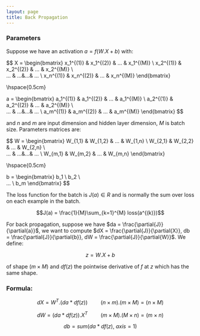 ```yaml
---
layout: page
title: Back Propagation
---
```

### Parameters

Suppose we have an activation $a = f(W.X + b)$ with:

$$
X =
\begin{bmatrix}
 x_1^{(1)} & x_1^{(2)} & ... & x_1^{(M)} \\
 x_2^{(1)} & x_2^{(2)} & ... & x_2^{(M)} \\   
 ... & ...&...& ... \\
 x_n^{(1)} & x_n^{(2)} & ... & x_n^{(M)}
 \end{bmatrix}

\hspace{0.5cm}

  a =
  \begin{bmatrix}
   a_1^{(1)} & a_1^{(2)} & ... & a_1^{(M)} \\
   a_2^{(1)} & a_2^{(2)} & ... & a_2^{(M)} \\   
   ... & ...&...& ... \\
   a_m^{(1)} & a_m^{(2)} & ... & a_m^{(M)}
   \end{bmatrix}
$$

and $n$ and $m$ are input dimension and hidden layer dimension, $M$ is batch size. Parameters matrices are:

$$
W =
\begin{bmatrix}
 W_{1,1} & W_{1,2} & ... & W_{1,n} \\
 W_{2,1} & W_{2,2} & ... & W_{2,n} \\   
 ... & ...&...& ... \\
 W_{m,1} & W_{m,2} & ... & W_{m,n}
 \end{bmatrix}

\hspace{0.5cm}

b =
\begin{bmatrix}
 b_1  \\
 b_2 \\   
 ...  \\
 b_m
\end{bmatrix}
$$


The loss function for the batch is $J(a) \in R$ and is normally the sum over loss on each example in the batch.

$$J(a) = \frac{1}{M}\sum_{k=1}^{M} loss(a^{(k)})$$

For back propagation, suppose we have $da = \frac{\partial{J}}{\partial{a}}$, we want to compute $dX = \frac{\partial{J}}{\partial{X}}, db = \frac{\partial{J}}{\partial{b}}, dW = \frac{\partial{J}}{\partial{W}}$. We define:

$$ z = W.X + b $$

of shape $(m \times M)$ and $df(z)$ the pointwise derivative of $f$ at $z$ which has the same shape.

### Formula:

$$
dX = W^{T} . (da*df(z))  \hspace{1cm} (n\times m).(m \times M) = (n \times M)
$$

$$
dW = (da*df(z)) . X^{T}  \hspace{1cm} (m \times M) .  (M\times n) = (m \times n)
$$


$$
db = sum(da*df(z),\ axis = 1)
$$
